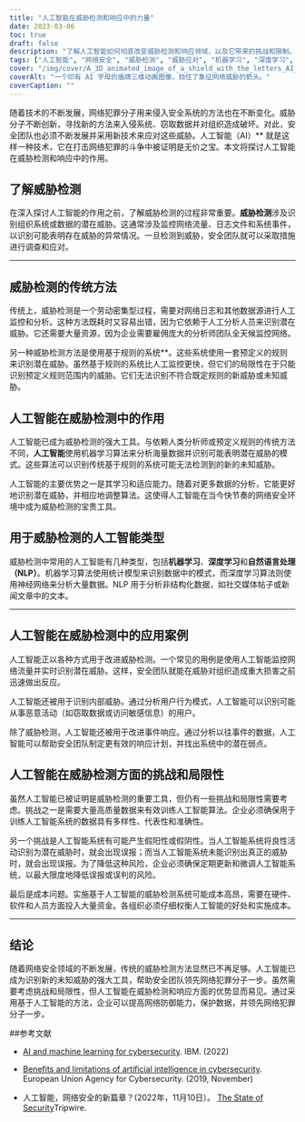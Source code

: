 ```yaml
---
title: "人工智能在威胁检测和响应中的力量"
date: 2023-03-06
toc: true
draft: false
description: "了解人工智能如何彻底改变威胁检测和响应领域，以及它带来的挑战和限制。"
tags: ["人工智能", "网络安全", "威胁检测", "威胁应对", "机器学习", "深度学习", "自然语言处理", "人工智能算法", "网络安全", "数据安全", "网络防御", "事件响应", "内部威胁", "安保团队", "实时监控", "基于规则的系统", "网络犯罪", "脆弱性", "自适应安全", "网络复原力"]
cover: "/img/cover/A_3D_animated_image_of_a_shield_with_the_letters_AI_on_it.png"
coverAlt: "一个印有 AI 字母的盾牌三维动画图像，挡住了象征网络威胁的箭头。"
coverCaption: ""
---
```


随着技术的不断发展，网络犯罪分子用来侵入安全系统的方法也在不断变化。威胁分子不断创新，寻找新的方法来入侵系统、窃取数据并对组织造成破坏。对此，安全团队也必须不断发展并采用新技术来应对这些威胁。人工智能（AI）** 就是这样一种技术，它在打击网络犯罪的斗争中被证明是无价之宝。本文将探讨人工智能在威胁检测和响应中的作用。

## 了解威胁检测

在深入探讨人工智能的作用之前，了解威胁检测的过程非常重要。**威胁检测**涉及识别组织系统或数据的潜在威胁。这通常涉及监控网络流量、日志文件和系统事件，以识别可能表明存在威胁的异常情况。一旦检测到威胁，安全团队就可以采取措施进行调查和应对。

____

## 威胁检测的传统方法

传统上，威胁检测是一个劳动密集型过程，需要对网络日志和其他数据源进行人工监控和分析。这种方法既耗时又容易出错，因为它依赖于人工分析人员来识别潜在威胁。它还需要大量资源，因为企业需要雇佣庞大的分析师团队全天候监控网络。

另一种威胁检测方法是使用基于规则的系统**。这些系统使用一套预定义的规则来识别潜在威胁。虽然基于规则的系统比人工监控更快，但它们的局限性在于只能识别预定义规则范围内的威胁。它们无法识别不符合既定规则的新威胁或未知威胁。

## 人工智能在威胁检测中的作用

人工智能已成为威胁检测的强大工具。与依赖人类分析师或预定义规则的传统方法不同，**人工智能**使用机器学习算法来分析海量数据并识别可能表明潜在威胁的模式。这些算法可以识别传统基于规则的系统可能无法检测到的新的未知威胁。

人工智能的主要优势之一是其学习和适应能力。随着对更多数据的分析，它能更好地识别潜在威胁，并相应地调整算法。这使得人工智能在当今快节奏的网络安全环境中成为威胁检测的宝贵工具。

## 用于威胁检测的人工智能类型

威胁检测中常用的人工智能有几种类型，包括**机器学习**、**深度学习**和**自然语言处理（NLP）**。机器学习算法使用统计模型来识别数据中的模式，而深度学习算法则使用神经网络来分析大量数据。NLP 用于分析非结构化数据，如社交媒体帖子或新闻文章中的文本。

_____

## 人工智能在威胁检测中的应用案例

人工智能正以各种方式用于改进威胁检测。一个常见的用例是使用人工智能监控网络流量并实时识别潜在威胁。这样，安全团队就能在威胁对组织造成重大损害之前迅速做出反应。

人工智能还被用于识别内部威胁。通过分析用户行为模式，人工智能可以识别可能从事恶意活动（如窃取数据或访问敏感信息）的用户。

除了威胁检测，人工智能还被用于改进事件响应。通过分析以往事件的数据，人工智能可以帮助安全团队制定更有效的响应计划，并找出系统中的潜在弱点。

## 人工智能在威胁检测方面的挑战和局限性

虽然人工智能已被证明是威胁检测的重要工具，但仍有一些挑战和局限性需要考虑。挑战之一是需要大量高质量数据来有效训练人工智能算法。企业必须确保用于训练人工智能系统的数据具有多样性、代表性和准确性。

另一个挑战是人工智能系统有可能产生假阳性或假阴性。当人工智能系统将良性活动识别为潜在威胁时，就会出现误报；而当人工智能系统未能识别出真正的威胁时，就会出现误报。为了降低这种风险，企业必须确保定期更新和微调人工智能系统，以最大限度地降低误报或误判的风险。

最后是成本问题。实施基于人工智能的威胁检测系统可能成本高昂，需要在硬件、软件和人员方面投入大量资金。各组织必须仔细权衡人工智能的好处和实施成本。

_____

## 结论

随着网络安全领域的不断发展，传统的威胁检测方法显然已不再足够。人工智能已成为识别新的未知威胁的强大工具，帮助安全团队领先网络犯罪分子一步。虽然需要考虑挑战和局限性，但人工智能在威胁检测和响应方面的优势显而易见。通过采用基于人工智能的方法，企业可以提高网络防御能力，保护数据，并领先网络犯罪分子一步。

##参考文献
- [AI and machine learning for cybersecurity](https://www.ibm.com/security/artificial-intelligence). IBM. (2022)

- [Benefits and limitations of artificial intelligence in cybersecurity](https://www.enisa.europa.eu/topics/artificial-intelligence-and-cybersecurity/benefits-and-limitations). European Union Agency for Cybersecurity. (2019, November)

- 人工智能，网络安全的新篇章？(2022年，11月10日）。 [The State of Security](https://www.tripwire.com/state-of-security/artificial-intelligence-new-chapter-cybersecurity)Tripwire.

